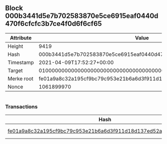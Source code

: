 ## Block 000b3441d5e7b702583870e5ce6915eaf0440d470f6cfcfc3b7ce4f0d6f6cf65

Attribute | Value
--- | ---
Height | 9419
Hash | 000b3441d5e7b702583870e5ce6915eaf0440d470f6cfcfc3b7ce4f0d6f6cf65
Timestamp | 2021-04-09T17:52:27+00:00
Target | 0100000000000000000000000000000000000000000000000000000000000000
Merke root | fe01a9a8c32a195cf9bc79c953e21b6a6d3f911d18d137ed52a7ec56cda59306
Nonce | 1061899970

```

```

### Transactions

Hash | Amount
--- | ---
[fe01a9a8c32a195cf9bc79c953e21b6a6d3f911d18d137ed52a7ec56cda59306](fe01a9a8c32a195cf9bc79c953e21b6a6d3f911d18d137ed52a7ec56cda59306.md) | 10.00000000 SKEPTI 

